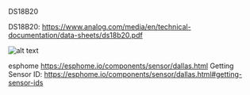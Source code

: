DS18B20

DS18B20: https://www.analog.com/media/en/technical-documentation/data-sheets/ds18b20.pdf

![alt text](https://github.com/twproject/homeassistant/edit/main/esphome/DS18B20.jpg?raw=true)

esphome https://esphome.io/components/sensor/dallas.html
Getting Sensor ID: https://esphome.io/components/sensor/dallas.html#getting-sensor-ids
